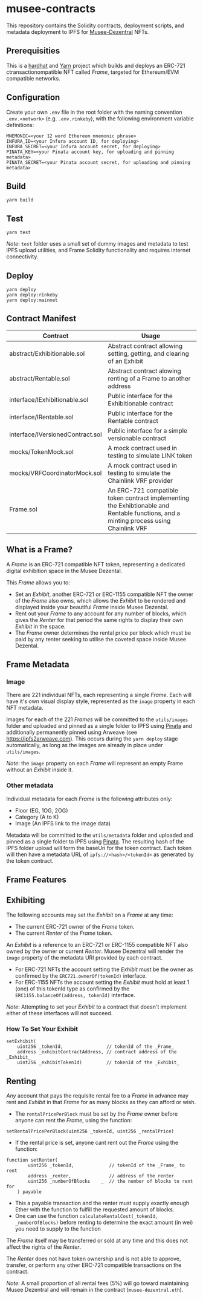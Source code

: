 # musee-contracts

This repository contains the Solidity contracts, deployment scripts, and metadata deployment to IPFS for [Musee-Dezentral](https://musee-dezental.com) NFTs.

## Prerequisities

This is a [hardhat](https://hardhat.org/) and [Yarn](https://yarnpkg.com/) project which builds and deploys an ERC-721 ctransactionompatible NFT called _Frame_, targeted for Ethereum/EVM compatible networks.

## Configuration

Create your own `.env` file in the root folder with the naming convention `.env.<network>` (e.g. `.env.rinkeby`), with the following environment variable definitions:

```
MNEMONIC=<your 12 word Ethereum mnemonic phrase>
INFURA_ID=<your Infura account ID, for deploying>
INFURA_SECRET=<your Infura account secret, for deploying>
PINATA_KEY=<your Pinata account key, for uploading and pinning metadata>
PINATA_SECRET=<your Pinata account secret, for uploading and pinning metadata>
```

## Build
```
yarn build
```
## Test
```
yarn test
```
_Note_: `test` folder uses a small set of dummy images and metadata to test IPFS upload utilities, and Frame Solidity functionality and requires internet connectivity.
## Deploy

```
yarn deploy
yarn deploy:rinkeby
yarn deploy:mainnet
```

## Contract Manifest

| Contract                         | Usage                                                                   |
| -------------------------------- |------------------------------------------------------------------------ |
| abstract/Exhibitionable.sol      | Abstract contract allowing setting, getting, and clearing of an Exhibit |
| abstract/Rentable.sol            | Abstract contract alowing renting of a Frame to another address         |
| interface/IExhibitionable.sol    | Public interface for the Exhibitionable contract                        |
| interface/IRentable.sol          | Public interface for the Rentable contract                              |
| interface/IVersionedContract.sol | Public interface for a simple versionable contract                      |
| mocks/TokenMock.sol              | A mock contract used in testing to simulate LINK token                  |
| mocks/VRFCoordinatorMock.sol     | A mock contract used in testing to simulate the Chainlink VRF provider  |
| Frame.sol                        | An ERC-721 compatible token contract implementing the Exhibtionable and Rentable functions, and a minting process using Chainlink VRF |


## What is a Frame?

A _Frame_ is an ERC-721 compatible NFT token, representing a dedicated digital exhibition space in the Musee Dezental. 

This _Frame_ allows you to:
* Set an _Exhibit_, another ERC-721 or ERC-1155 compatible NFT the owner of the _Frame_ also owns, which allows the _Exhibit_ to be rendered and displayed inside your beautiful _Frame_ inside Musee Dezental.
* Rent out your _Frame_ to any account for any number of blocks, which gives the _Renter_ for that period the same rights to display their own _Exhibit_ in the space.
* The _Frame_ owner determines the rental price per block which must be paid by any renter seeking to utilise the coveted space inside Musee Dezental. 

## Frame Metadata
### Image
There are 221 individual NFTs, each representing a single _Frame_. Each will have it's own visual display style, represented as the `image` property in each NFT metadata.

Images for each of the 221 _Frames_ will be committed to the `utils/images` folder and uploaded and pinned as a single folder to IPFS using [Pinata](https://www.pinata.cloud/) and additionally permanently pinned using Arweave (see https://ipfs2arweave.com). This occurs during the `yarn deploy` stage automatically, as long as the images are already in place under `utils/images`.

_Note_: the `image` property on each _Frame_ will represent an empty Frame without an _Exhibit_ inside it.

### Other metadata
Individual metadata for each _Frame_ is the following attributes only:
* Floor (EG, 1OG, 2OG)
* Category (A to K)
* Image (An IPFS link to the image data)

Metadata will be committed to the `utils/metadata` folder and uploaded and pinned as a single folder to IPFS using [Pinata](https://www.pinata.cloud/). The resulting hash of the IPFS folder upload will form the baseUri for the token contract. Each token will then have a metadata URL of `ipfs://<hash>/<tokenId>` as generated by the token contract. 

## Frame Features

## Exhibiting 

The following accounts may set the _Exhibit_ on a _Frame_ at any time:
* The current ERC-721 owner of the _Frame_ token.
* The current _Renter_ of the _Frame_ token.

An _Exhibit_ is a reference to an ERC-721 or ERC-1155 compatible NFT also owned by the owner or current _Renter_. Musee Dezentral will render the `image` property of the metadata URI provided by each contract.

* For ERC-721 NFTs the account setting the _Exhibit_ must be the owner as confirmed by the `ERC721.ownerOf(tokenId)` interface.
* For ERC-1155 NFTs the account setting the _Exhibit_ must hold at least 1 (one) of this tokenId type as confirmed by the `ERC1155.balanceOf(address, tokenId)` interface.

_Note_: Attempting to set your _Exhibit_ to a contract that doesn't implement either of these interfaces will not succeed.

### How To Set Your Exhibit

```
setExhibit(
    uint256 _tokenId,                // tokenId of the _Frame_
    address _exhibitContractAddress, // contract address of the _Exhibit_
    uint256 _exhibitTokenId)         // tokenId of the _Exhibit_
```

## Renting

_Any_ account that pays the requisite rental fee to a _Frame_ in advance may rent and _Exhibit_ in that _Frame_ for as many blocks as they can afford or wish.

* The `rentalPricePerBlock` must be set by the _Frame_ owner before anyone can rent the _Frame_, using the function:

```
setRentalPricePerBlock(uint256 _tokenId, uint256 _rentalPrice)

```
* If the rental price is set, anyone cant rent out the _Frame_ using the function:
```
function setRenter(
        uint256 _tokenId,             // tokenId of the _Frame_ to rent
        address _renter,              // address of the renter
        uint256 _numberOfBlocks    _  // the number of blocks to rent for
    ) payable
```
* This a payable transaction and the renter must supply exactly enough Ether with the function to fulfill the requested amount of blocks.
* One can use the function `calculateRentalCost(_tokenId, _numberOfBlocks)` before renting to determine the exact amount (in wei) you need to supply to the function

The _Frame_ itself may be transferred or sold at any time and this does not affect the rights of the _Renter_.

The _Renter_ does not have token ownership and is not able to approve, transfer, or perform any other ERC-721 compatible transactions on the contract.

_Note_: A small proportion of all rental fees (5%) will go toward maintaining Musee Dezentral and will remain in the contract (`musee-dezentral.eth`).